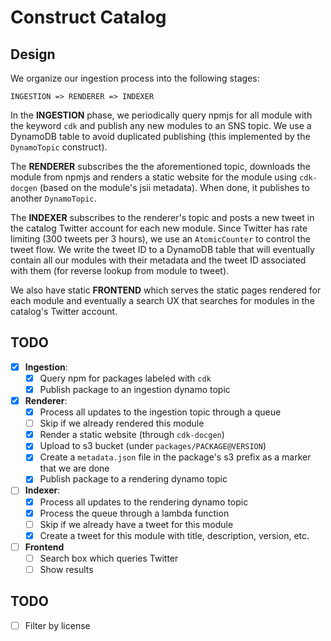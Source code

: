 # Construct Catalog

## Design

We organize our ingestion process into the following stages:

```
INGESTION => RENDERER => INDEXER
```

In the **INGESTION** phase, we periodically query npmjs for all module with the
keyword `cdk` and publish any new modules to an SNS topic. We use a DynamoDB
table to avoid duplicated publishing (this implemented by the `DynamoTopic`
construct).

The **RENDERER** subscribes the the aforementioned topic, downloads the module
from npmjs and renders a static website for the module using `cdk-docgen` (based
on the module's jsii metadata). When done, it publishes to another
`DynamoTopic`.

The **INDEXER** subscribes to the renderer's topic and posts a new tweet in the
catalog Twitter account for each new module. Since Twitter has rate limiting
(300 tweets per 3 hours), we use an `AtomicCounter` to control the tweet flow.
We write the tweet ID to a DynamoDB table that will eventually contain all our
modules with their metadata and the tweet ID associated with them (for reverse
lookup from module to tweet).

We also have static **FRONTEND** which serves the static pages rendered for each
module and eventually a search UX that searches for modules in the catalog's
Twitter account.

## TODO

- [x] **Ingestion**: 
  - [x] Query npm for packages labeled with `cdk`
  - [x] Publish package to an ingestion dynamo topic
- [x] **Renderer**: 
  - [x] Process all updates to the ingestion topic through a queue
  - [ ] Skip if we already rendered this module
  - [x] Render a static website (through `cdk-docgen`)
  - [x] Upload to s3 bucket (under `packages/PACKAGE@VERSION`)
  - [x] Create a `metadata.json` file in the package's s3 prefix as a marker that we are done
  - [x] Publish package to a rendering dynamo topic
- [ ] **Indexer**:
  - [x] Process all updates to the rendering dynamo topic
  - [x] Process the queue through a lambda function
  - [ ] Skip if we already have a tweet for this module
  - [x] Create a tweet for this module with title, description, version, etc.
- [ ] **Frontend**
  - [ ] Search box which queries Twitter
  - [ ] Show results

## TODO

- [ ] Filter by license